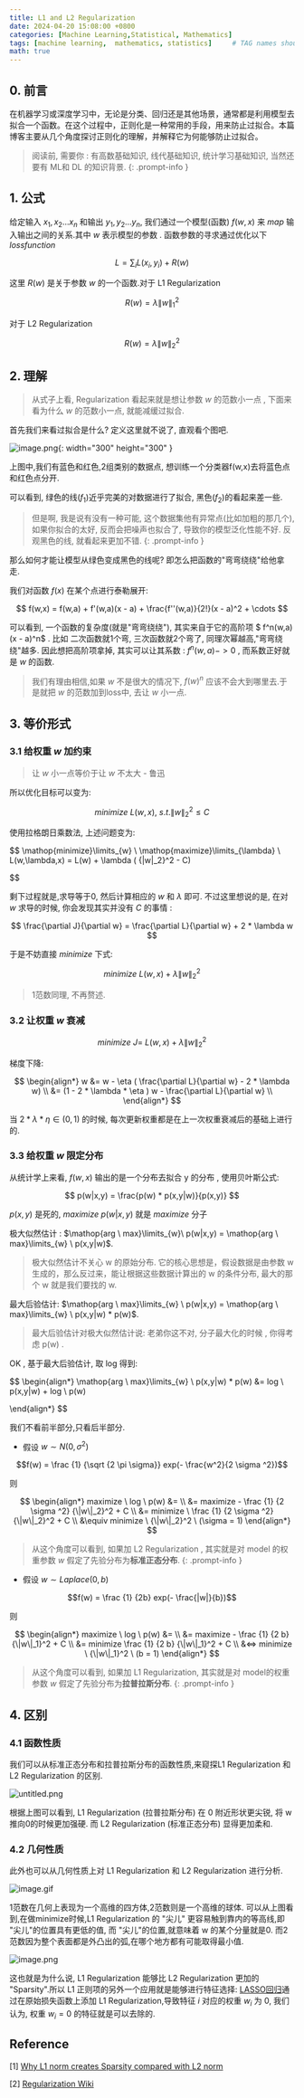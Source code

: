 ```yaml
---
title: L1 and L2 Regularization
date: 2024-04-20 15:08:00 +0800
categories: [Machine Learning,Statistical, Mathematics]
tags: [machine learning,  mathematics, statistics]     # TAG names should always be lowercase
math: true
---
```



## 0. 前言

在机器学习或深度学习中，无论是分类、回归还是其他场景，通常都是利用模型去拟合一个函数。在这个过程中，正则化是一种常用的手段，用来防止过拟合。本篇博客主要从几个角度探讨正则化的理解，并解释它为何能够防止过拟合。


> 阅读前, 需要你 : 有高数基础知识, 线代基础知识, 统计学习基础知识, 当然还要有 ML和 DL 的知识背景.
{: .prompt-info }

## 1. 公式

给定输入
$x_1,x_2...x_n$
和输出
$y_1,y_2...y_n$,
我们通过一个模型(函数)
$f(w,x)$
来 $map$ 输入输出之间的关系.其中 $w$ 表示模型的参数 . 函数参数的寻求通过优化以下 $loss function$

$$
L = \sum_{i} L(x_i,y_i)  + R(w)
$$

这里 $R(w)$ 是关于参数 $w$ 的一个函数.对于 L1 Regularization

$$R(w) = \lambda {\|w\|_1}^2$$

对于 L2 Regularization

$$R(w) = \lambda {\|w\|_2}^2$$


## 2. 理解

> 从式子上看, Regularization 看起来就是想让参数 $w$ 的范数小一点 , 下面来看为什么 $w$ 的范数小一点, 就能减缓过拟合.


首先我们来看过拟合是什么? 定义这里就不说了, 直观看个图吧.

![image.png](https://s2.loli.net/2024/04/20/csCq1bnfWRQ7mg4.png){: width="300" height="300" }

上图中,我们有蓝色和红色,2组类别的数据点, 想训练一个分类器f(w,x)去将蓝色点和红色点分开.

可以看到, 绿色的线($f_1$)近乎完美的对数据进行了拟合, 黑色($f_2$)的看起来差一些.

> 但是啊, 我是说有没有一种可能, 这个数据集他有异常点(比如加粗的那几个), 如果你拟合的太好, 反而会把噪声也拟合了, 导致你的模型泛化性能不好. 反观黑色的线, 就看起来更加不错.
{: .prompt-info }

那么如何才能让模型从绿色变成黑色的线呢? 即怎么把函数的"弯弯绕绕"给他拿走.

我们对函数 $f(x)$ 在某个点进行泰勒展开:

$$
f(w,x) = f(w,a) + f'(w,a)(x - a) + \frac{f''(w,a)}{2!}(x - a)^2 + \cdots
$$

可以看到, 一个函数的复杂度(就是"弯弯绕绕"), 其实来自于它的高阶项 $ f^n(w,a)(x - a)^n$ . 比如 二次函数就1个弯, 三次函数就2个弯了, 同理次幂越高,"弯弯绕绕"越多. 因此想把高阶项拿掉, 其实可以让其系数 : $f^n(w,a) -> 0$ , 而系数正好就是 $w$ 的函数.

> 我们有理由相信,如果 $w$ 不是很大的情况下, $f(w)^n$ 应该不会大到哪里去.于是就把 $w$ 的范数加到loss中, 去让 $w$ 小一点.

## 3. 等价形式

### 3.1 给权重 $w$ 加约束

> 让 $w$ 小一点等价于让 $w$ 不太大 - 鲁迅

所以优化目标可以变为:

$$
minimize \ L(w,x) , \ s.t. {\|w\|_2}^2 \leq C
$$

使用拉格朗日乘数法, 上述问题变为:

$$
\mathop{minimize}\limits_{w} \  \mathop{maximize}\limits_{\lambda} \ L(w,\lambda,x) = L(w) + \lambda ( {\|w\|_2}^2 -  C)

$$

剩下过程就是,求导等于0, 然后计算相应的 $w$ 和 $\lambda$ 即可. 不过这里想说的是, 在对 $w$ 求导的时候, 你会发现其实并没有 $C$ 的事情 :

$$
\frac{\partial J}{\partial w} = \frac{\partial L}{\partial w} + 2 * \lambda w
$$

于是不妨直接 $minimize$ 下式:

$$
minimize \ L(w,x) + \lambda {\|w\|_2}^2
$$

> 1范数同理, 不再赘述.

### 3.2 让权重 $w$ 衰减

$$
minimize \ J = \ L(w,x) + \lambda {\|w\|_2}^2
$$

梯度下降:

$$
\begin{align*}
w &= w - \eta ( \frac{\partial L}{\partial w} - 2 * \lambda w) \\
&= (1 - 2 * \lambda *  \eta ) w - \frac{\partial L}{\partial w} \\
\end{align*}
$$


当
$2 * \lambda *  \eta  \in (0,1)$
的时候, 每次更新权重都是在上一次权重衰减后的基础上进行的.


### 3.3 给权重 $w$ 限定分布

从统计学上来看, $f(w,x)$ 输出的是一个分布去拟合 y 的分布 , 使用贝叶斯公式:

$$
p(w|x,y) = \frac{p(w) * p(x,y|w)}{p(x,y)}
$$

$p(x,y)$ 是死的,
$maximize \ p(w|x,y)$
就是 $maximize$ 分子


极大似然估计 :
$\mathop{arg \ max}\limits_{w}\ p(w|x,y) = \mathop{arg \ max}\limits_{w} \ p(x,y|w)$.

> 极大似然估计不关心 w 的原始分布. 它的核心思想是，假设数据是由参数 w 生成的，那么反过来，能让根据这些数据计算出的 w 的条件分布, 最大的那个 w 就是我们要找的 w.


最大后验估计:
$\mathop{arg \ max}\limits_{w} \ p(w|x,y) = \mathop{arg \ max}\limits_{w} \ p(x,y|w) * p(w)$.

> 最大后验估计对极大似然估计说: 老弟你这不对, 分子最大化的时候 , 你得考虑 p(w) .

OK , 基于最大后验估计, 取 log 得到:

$$
\begin{align*}
\mathop{arg \ max}\limits_{w} \ p(x,y|w) * p(w) &=  log \ p(x,y|w) +  log \ p(w)

\end{align*}
$$

我们不看前半部分,只看后半部分.

- 假设 $w \sim N(0 , \sigma ^ 2)$

$$f(w) = \frac {1} {\sqrt {2 \pi \sigma}} exp(- \frac{w^2}{2 \sigma ^2})$$

则

$$
\begin{align*}
maximize \   log \ p(w) &= \\
&=  maximize - \frac {1} {2 \sigma ^2}  {\|w\|_2}^2 + C \\
&= minimize  \ \frac {1} {2 \sigma ^2}  {\|w\|_2}^2 + C \\
&\equiv minimize \  {\|w\|_2}^2 \ (\sigma = 1)
\end{align*}
$$

> 从这个角度可以看到, 如果加 L2 Regularization , 其实就是对 model 的权重参数 $w$ 假定了先验分布为**标准正态分布**.
{: .prompt-info }



- 假设 $w \sim Laplace(0 , b)$

$$f(w) = \frac {1} {2b} exp(- \frac{|w|}{b})$$

则

$$
\begin{align*}
maximize \   log \ p(w) &= \\
&=  maximize - \frac {1} {2 b}  {\|w\|_1}^2 + C \\
&= minimize  \frac {1} {2 b}  {\|w\|_1}^2 + C \\
&<=> minimize  \   {\|w\|_1}^2   \ (b = 1)
\end{align*}
$$

> 从这个角度可以看到, 如果加 L1 Regularization, 其实就是对 model的权重参数 $w$ 假定了先验分布为**拉普拉斯分布**.
{: .prompt-info }


## 4. 区别


### 4.1 函数性质


我们可以从标准正态分布和拉普拉斯分布的函数性质,来窥探L1 Regularization 和 L2 Regularization 的区别.

![untitled.png](https://s2.loli.net/2024/04/20/nhvpas6JESRMAUf.png)

根据上图可以看到, L1 Regularization (拉普拉斯分布) 在 0 附近形状更尖锐, 将 w 推向0的时候更加强硬. 而  L2 Regularization (标准正态分布) 显得更加柔和.



### 4.2 几何性质

此外也可以从几何性质上对 L1 Regularization 和 L2 Regularization 进行分析.

![image.gif](https://miro.medium.com/v2/resize:fit:1600/format:webp/1*_e8BLNA749W_7yxi7hz-DA.gif)

1范数在几何上表现为一个高维的四方体,2范数则是一个高维的球体. 可以从上图看到,在做minimize时候,L1 Regularization 的 "尖儿" 更容易触到靠内的等高线,即 "尖儿"的位置具有更低的值, 而 "尖儿"的位置,就意味着 w 的某个分量就是0. 而2范数因为整个表面都是外凸出的弧,在哪个地方都有可能取得最小值.

![image.png](https://miro.medium.com/v2/resize:fit:1400/format:webp/1*GdOo-X5Mq2CYLzci6reoZw.png)

这也就是为什么说, L1 Regularization 能够比 L2 Regularization 更加的 "Sparsity".所以 L1 正则项的另外一个应用就是能够进行特征选择: [LASSO回归](https://en.wikipedia.org/wiki/Lasso_(statistics))通过在原始损失函数上添加 L1 Regularization,导致特征 $i$ 对应的权重 $w_i$ 为 0, 我们认为, 权重 $w_i=0$ 的特征就是可以去除的.


## Reference

[1] [Why L1 norm creates Sparsity compared with L2 norm](https://satishkumarmoparthi.medium.com/why-l1-norm-creates-sparsity-compared-with-l2-norm-3c6fa9c607f4)

[2] [Regularization Wiki](https://en.wikipedia.org/wiki/Regularization_(mathematics))








